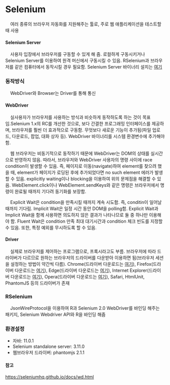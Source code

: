 # Selenium
<p>&nbsp;&nbsp;&nbsp;&nbsp;여러 종류의 브라우저 자동화를 지원해주는 툴로, 주로 웹 애플리케이션을 테스트할 때 사용</p>

#### Selenium Server
<p>&nbsp;&nbsp;&nbsp;&nbsp;사용자 입장에서 브라우저를 구동할 수 있게 해 줌. 로컬하게 구동시키거나 Selenium Server를 이용하여 원격 머신에서 구동시킬 수 있음. RSelenium과 브라우저를 같은 컴퓨터에서 동작시킬 경우 필요함. Selenium Server 바이너리 설치는 <a href="http://selenium-release.storage.googleapis.com/index.html">여기</a></p>

### 동작방식
<p>&nbsp;&nbsp;&nbsp;&nbsp;WebDriver와 Browser는 Driver를 통해 통신

#### WebDriver
<p>&nbsp;&nbsp;&nbsp;&nbsp;실사용자가 브라우저를 사용하는 방식과 비슷하게 동작하도록 하는 것이 목표임.Selenium 1.x의 RC를 개선한 것으로, 보다 간결한 프로그래밍 인터페이스를 제공하며, 브라우저를 훨씬 더 효과적으로 구동함. 무엇보다 새로운 기능이 추가됨(파일 업로드, 다운로드, 팝업, 대화 상자 등). WebDriver 바이너리를 시스템 환경변수에 추가해야 함.</p>
<p>&nbsp;&nbsp;&nbsp;&nbsp;웹 브라우저는 비동기적으로 동작하기 때문에 WebDriver는 DOM의 상태를 실시간으로 반영하지 않음. 따라서, 브라우저와 WebDriver 사용자의 명령 사이에 race condition이 발생할 수 있음. 즉, 페이지로 이동(navigate)하여 element를 찾으려 했을 때, element가 페이지가 로딩된 후에 추가되었다면 no such element 에러가 발생할 수 있음. explicitly waiting이나 blocking을 이용하여 위의 문제점을 해결할 수 있음. WebElement.click이나 WebElement.sendKeys와 같은 명령은 브라우저에서 명령이 완료될 때까지 기다려 동기화를 보장함.</p>
<p>&nbsp;&nbsp;&nbsp;&nbsp;Explicit Wait은 condition을 만족시킬 때까지 계속 시도함. 즉, conditin이 일어날 때까지 기다림. Implicit Wait은 일정 시간 동안 DOM을 polling함. Explicit Wait과 Implicit Wait을 함께 사용하면 의도하지 않은 결과가 나타나므로 둘 중 하나만 이용해야 함. Fluent Wait은 condition 만족 최대 대기시간과 condition 체크 빈도를 지정할 수 있음. 또한, 특정 예외를 무시하도록 할 수 있음.</p>
  
#### Driver
<p>&nbsp;&nbsp;&nbsp;&nbsp;실제로 브라우저를 제어하는 프로그램으로, 프록시라고도 부름. 브라우저에 따라 드라이버가 다르므로 원하는 브라우저의 드라이버를 다운받아 이용하면 됨(브라우저 세션을 설정하는 방법이 약간씩 다름). Chrome(드라이버 다운로드는 <a href="https://chromedriver.storage.googleapis.com/index.html">여기</a>), Firefox(드라이버 다운로드는 <a href="https://github.com/mozilla/geckodriver/releases">여기</a>), Edge(드라이버 다운로드는 <a href="https://developer.microsoft.com/en-us/microsoft-edge/tools/webdriver/">여기</a>), Internet Explorer(드라이버 다운로드는 <a href="http://selenium-release.storage.googleapis.com/index.html">여기</a>), Opera(드라이버 다운로드는 <a href="https://github.com/operasoftware/operachromiumdriver/releases">여기</a>), Safari, HtmlUnit, PhantomJS 등의 드라이버가 존재</p>

### RSelenium
<p>&nbsp;&nbsp;&nbsp;&nbsp;JsonWireProtocol을 이용하여 R과 Selenium 2.0 WebDriver를 바인딩 해주는 패키지, Selenium Webdriver API와 R을 바인딩 해줌</p>

### 환경설정
- 자바: 11.0.1
- Selenium standalone server: 3.11.0
- 웹브라우저 드라이버: phantomjs 2.1.1

#### 참고
https://seleniumhq.github.io/docs/wd.html
